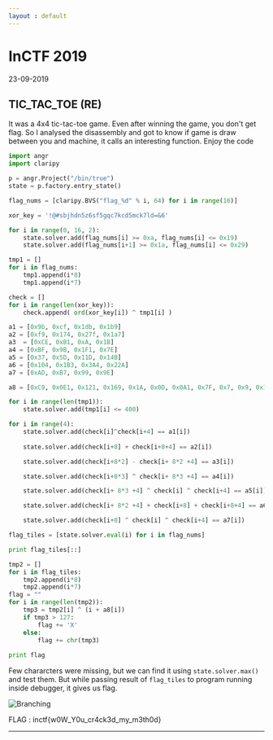 ```yaml
---
layout : default
---
```


# InCTF 2019
23-09-2019

## TIC_TAC_TOE (RE)

It was a 4x4 tic-tac-toe game. Even after winning the game, you don't get flag. So I analysed the disassembly and got to know if game is 
draw between you and machine, it calls an interesting function.
Enjoy the code

```py
import angr
import claripy

p = angr.Project("/bin/true")
state = p.factory.entry_state()

flag_nums = [claripy.BVS("flag_%d" % i, 64) for i in range(16)]

xor_key = '!@#sbjhdn5z6sf5gqc7kcd5mck7ld=&6'

for i in range(0, 16, 2):
	state.solver.add(flag_nums[i] >= 0xa, flag_nums[i] <= 0x19)
	state.solver.add(flag_nums[i+1] >= 0x1a, flag_nums[i] <= 0x29)

tmp1 = []
for i in flag_nums:
	tmp1.append(i*8)
	tmp1.append(i*7)

check = []
for i in range(len(xor_key)):
	check.append( ord(xor_key[i]) ^ tmp1[i] )

a1 = [0x9b, 0xcf, 0x1db, 0x1b9]
a2 = [0xf9, 0x174, 0x27f, 0x1a7]
a3  = [0xCE, 0xB1, 0xA, 0x1B]
a4 = [0xBF, 0x9B, 0x1F1, 0x7E]
a5 = [0x37, 0x5D, 0x11D, 0x14B]
a6 = [0x104, 0x1B3, 0x3A4, 0x22A]
a7 = [0xAD, 0xB7, 0x99, 0x9E]

a8 = [0xC9, 0x0E1, 0x121, 0x169, 0x1A, 0x0D, 0x0A1, 0x7F, 0x7, 0x9, 0x157, 0x116, 0x0B9, 0x0B8, 0x15D, 0x86, 0x8C, 0x0DF, 0x161, 0x0B3, 0x0FFFFFFF8, 0x0FFFFFFEF, 0x167, 0x80, 0x17, 0x0FFFFFFF6, 0x119, 0x79, 0x84, 0x82, 0x66, 0x9A]

for i in range(len(tmp1)):
	state.solver.add(tmp1[i] <= 400)

for i in range(4):
	state.solver.add(check[i]^check[i+4] == a1[i])
	
	state.solver.add(check[i+8] + check[i+8+4] == a2[i])

	state.solver.add(check[i+8*2] - check[i+ 8*2 +4] == a3[i])

	state.solver.add(check[i+8*3] ^ check[i+ 8*3 +4] == a4[i])

	state.solver.add(check[i+ 8*3 +4] ^ check[i] ^ check[i+4] == a5[i])

	state.solver.add(check[i+ 8*2 +4] + check[i+8] + check[i+8+4] == a6[i])

	state.solver.add(check[i+8] ^ check[i] ^ check[i+4] == a7[i])

flag_tiles = [state.solver.eval(i) for i in flag_nums]

print flag_tiles[::]

tmp2 = []
for i in flag_tiles:
	tmp2.append(i*8)
	tmp2.append(i*7)
flag = ""
for i in range(len(tmp2)):
	tmp3 = tmp2[i] ^ (i + a8[i])
	if tmp3 > 127:
		flag += 'X'
	else:
		flag += chr(tmp3)
	
print flag
```

Few chararcters were missing, but we can find it using ```state.solver.max()``` and test them. But while passing result of
```flag_tiles``` to program running inside debugger, it gives us flag.

![Branching](https://raw.githubusercontent.com/r0hanSH/r0hanSH.github.io/master/images/inctf-19/flag.JPG)

FLAG : inctf{w0W_Y0u_cr4ck3d_my_m3th0d}

---


